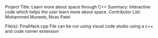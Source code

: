 Project Title: Learn more about space through C++
Summary: Interactive code which helps the user learn more about space.
Contributor List: Mohammed Muneeb, Nirav Patel

File(s): FinalHack.cpp 
File can be run using visual code studio using a c++ and code runner extension
